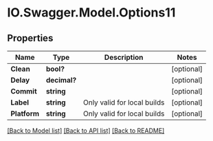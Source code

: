 # IO.Swagger.Model.Options11
## Properties

Name | Type | Description | Notes
------------ | ------------- | ------------- | -------------
**Clean** | **bool?** |  | [optional] 
**Delay** | **decimal?** |  | [optional] 
**Commit** | **string** |  | [optional] 
**Label** | **string** | Only valid for local builds  | [optional] 
**Platform** | **string** | Only valid for local builds  | [optional] 

[[Back to Model list]](../README.md#documentation-for-models) [[Back to API list]](../README.md#documentation-for-api-endpoints) [[Back to README]](../README.md)

